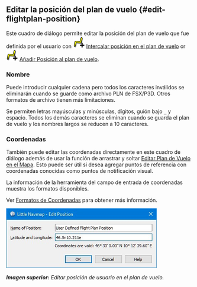 ## Editar la posición del plan de vuelo {#edit-flightplan-position}

Este cuadro de diálogo permite editar la posición del plan de vuelo que fue definida por el usuario con ![Add Position to Flight Plan](../images/icons/routeadd.png "Add Position to Flight Plan") [Intercalar posición en el plan de vuelo](MAPDISPLAY.md#add-position-to-flight-plan) or ![Append Position to Flight Plan](../images/icons/routeadd.png "Adjuntar posición al plan de vuelo") [Añadir Posición al plan de vuelo](MAPDISPLAY.md#append-position-to-flight-plan).

### Nombre

Puede introducir cualquier cadena pero todos los caracteres inválidos se eliminarán cuando se guarde como archivo PLN de FSX/P3D. Otros formatos de archivo tienen más limitaciones.

Se permiten letras mayúsculas y minúsculas, dígitos, guión bajo `_` y espacio. Todos los demás caracteres se eliminan cuando se guarda el plan de vuelo y los nombres largos se reducen a 10 caracteres.

### Coordenadas

También puede editar las coordenadas directamente en este cuadro de diálogo además de usar la función de arrastrar y soltar [Editar Plan de Vuelo en el Mapa](MAPFPEDIT.md). Esto puede ser útil si desea agregar puntos de referencia con coordenadas conocidas como puntos de notificación visual.

La información de la herramienta del campo de entrada de coordenadas muestra los formatos disponibles.

Ver [Formatos de Coordenadas](COORDINATES.md) para obtener más información.

![Edit Flight Plan Position](../images/edit_flightplan_waypoint.jpg "Edit Flight Plan Position")

_**Imagen superior:** Editar posición de usuario en el plan de vuelo._

